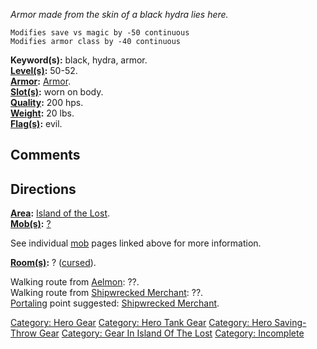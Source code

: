 *Armor made from the skin of a black hydra lies here.*

`Modifies save vs magic by -50 continuous`  
`Modifies armor class by -40 continuous `

**Keyword(s):** black, hydra, armor.  
**[Level(s)](Object_Level "wikilink"):** 50-52.  
**[Armor](:Category:_Object_Types "wikilink"):**
[Armor](:Category:_Object_Types "wikilink").  
**[Slot(s)](Object_Slots "wikilink"):** worn on body.  
**[Quality](Object_Quality "wikilink"):** 200 hps.  
**[Weight](Object_Weight "wikilink"):** 20 lbs.  
**[Flag(s)](:Category:_Object_Flags "wikilink"):** evil.  

## Comments

## Directions

**[Area](:Category:_Areas "wikilink"):** [Island of the
Lost](:Category:_Island_Of_The_Lost "wikilink").  
**[Mob(s)](:Category:_Mobs "wikilink"):** [?](MobName "wikilink")

See individual [mob](:Category:_Mobs "wikilink") pages linked above for
more information.  

**[Room(s)](:Category:_Rooms "wikilink"):** ?
([cursed](Cursed_Rooms "wikilink")).

Walking route from [Aelmon](Aelmon "wikilink"): ??.  
Walking route from [Shipwrecked
Merchant](Shipwrecked_Merchant "wikilink"): ??.  
[Portaling](Portal "wikilink") point suggested: [Shipwrecked
Merchant](Shipwrecked_Merchant "wikilink").  

[Category: Hero Gear](Category:_Hero_Gear "wikilink") [Category: Hero
Tank Gear](Category:_Hero_Tank_Gear "wikilink") [Category: Hero
Saving-Throw Gear](Category:_Hero_Saving-Throw_Gear "wikilink")
[Category: Gear In Island Of The
Lost](Category:_Gear_In_Island_Of_The_Lost "wikilink") [Category:
Incomplete](Category:_Incomplete "wikilink")
